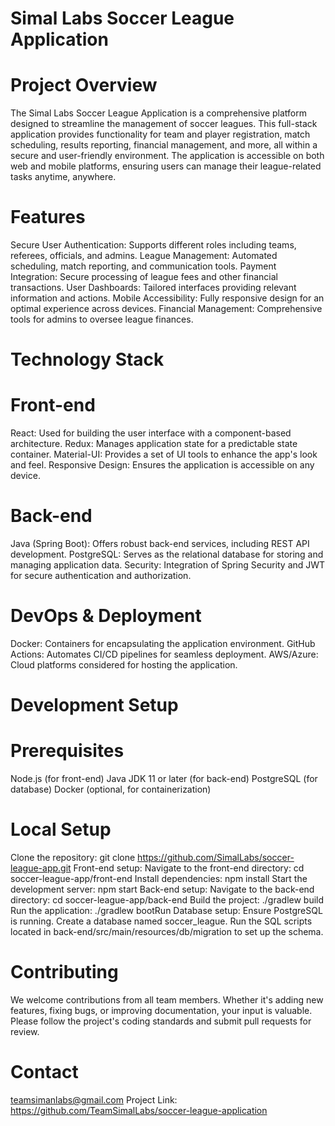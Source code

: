 # Simal Labs Soccer League Application
# Project Overview
The Simal Labs Soccer League Application is a comprehensive platform designed to streamline the management of soccer leagues. This full-stack application provides functionality for team and player registration, match scheduling, results reporting, financial management, and more, all within a secure and user-friendly environment. The application is accessible on both web and mobile platforms, ensuring users can manage their league-related tasks anytime, anywhere.

# Features
Secure User Authentication: Supports different roles including teams, referees, officials, and admins.
League Management: Automated scheduling, match reporting, and communication tools.
Payment Integration: Secure processing of league fees and other financial transactions.
User Dashboards: Tailored interfaces providing relevant information and actions.
Mobile Accessibility: Fully responsive design for an optimal experience across devices.
Financial Management: Comprehensive tools for admins to oversee league finances.
# Technology Stack
# Front-end
React: Used for building the user interface with a component-based architecture.
Redux: Manages application state for a predictable state container.
Material-UI: Provides a set of UI tools to enhance the app's look and feel.
Responsive Design: Ensures the application is accessible on any device.
# Back-end
Java (Spring Boot): Offers robust back-end services, including REST API development.
PostgreSQL: Serves as the relational database for storing and managing application data.
Security: Integration of Spring Security and JWT for secure authentication and authorization.
# DevOps & Deployment
Docker: Containers for encapsulating the application environment.
GitHub Actions: Automates CI/CD pipelines for seamless deployment.
AWS/Azure: Cloud platforms considered for hosting the application.
# Development Setup
# Prerequisites
Node.js (for front-end)
Java JDK 11 or later (for back-end)
PostgreSQL (for database)
Docker (optional, for containerization)
# Local Setup
Clone the repository: git clone https://github.com/SimalLabs/soccer-league-app.git
Front-end setup:
Navigate to the front-end directory: cd soccer-league-app/front-end
Install dependencies: npm install
Start the development server: npm start
Back-end setup:
Navigate to the back-end directory: cd soccer-league-app/back-end
Build the project: ./gradlew build
Run the application: ./gradlew bootRun
Database setup:
Ensure PostgreSQL is running.
Create a database named soccer_league.
Run the SQL scripts located in back-end/src/main/resources/db/migration to set up the schema.
# Contributing
We welcome contributions from all team members. Whether it's adding new features, fixing bugs, or improving documentation, your input is valuable. Please follow the project's coding standards and submit pull requests for review.
# Contact
teamsimanlabs@gmail.com
Project Link: https://github.com/TeamSimalLabs/soccer-league-application
